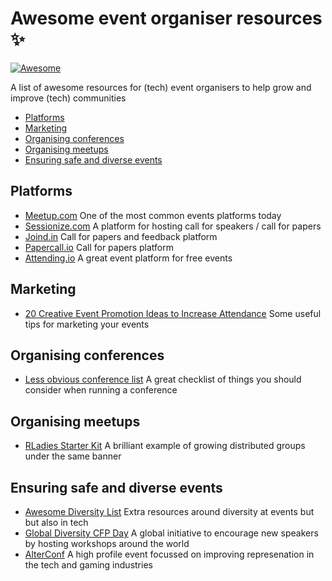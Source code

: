 # Awesome event organiser resources :sparkles:
[![Awesome](https://awesome.re/badge.svg)](https://awesome.re)

A list of awesome resources for (tech) event organisers to help grow and improve (tech) communities

- [Platforms](#platforms)
- [Marketing](#marketing)
- [Organising conferences](#organising-conferences)
- [Organising meetups](#organising-meetups)
- [Ensuring safe and diverse events](#ensuring-safe-and-diverse-events)

## Platforms
- [Meetup.com](//meetup.com) One of the most common events platforms today
- [Sessionize.com](//sessionize.com) A platform for hosting call for speakers / call for papers 
- [Joind.in](//joind.in) Call for papers and feedback platform
- [Papercall.io](//papercall.io) Call for papers platform
- [Attending.io](//attending.io/) A great event platform for free events

## Marketing
- [20 Creative Event Promotion Ideas to Increase Attendance](//www.eventbrite.com/blog/creative-event-promotion-ideas-ds00/) Some useful tips for marketing your events

## Organising conferences
- [Less obvious conference list](//github.com/mxsasha/lessobviouschecklist) A great checklist of things you should consider when running a conference

## Organising meetups
- [RLadies Starter Kit](//github.com/rladies/starter-kit) A brilliant example of growing distributed groups under the same banner

## Ensuring safe and diverse events
- [Awesome Diversity List](//github.com/folkswhocode/awesome-diversity) Extra resources around diversity at events but but also in tech
- [Global Diversity CFP Day](//www.globaldiversitycfpday.com/) A global initiative to encourage new speakers by hosting workshops around the world
- [AlterConf](//alterconf.com/) A high profile event focussed on improving represenation in the tech and gaming industries
